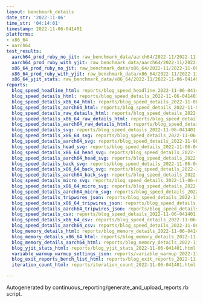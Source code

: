 ```yaml
---
layout: benchmark_details
date_str: '2022-11-06'
time_str: '04:14:01'
timestamp: 2022-11-06-041401
platforms:
- x86_64
- aarch64
test_results:
  aarch64_prod_ruby_no_jit: raw_benchmark_data/aarch64/2022-11/2022-11-06-041401_basic_benchmark_aarch64_prod_ruby_no_jit.json
  aarch64_prod_ruby_with_yjit: raw_benchmark_data/aarch64/2022-11/2022-11-06-041401_basic_benchmark_aarch64_prod_ruby_with_yjit.json
  x86_64_prod_ruby_no_jit: raw_benchmark_data/x86_64/2022-11/2022-11-06-041401_basic_benchmark_x86_64_prod_ruby_no_jit.json
  x86_64_prod_ruby_with_yjit: raw_benchmark_data/x86_64/2022-11/2022-11-06-041401_basic_benchmark_x86_64_prod_ruby_with_yjit.json
  x86_64_yjit_stats: raw_benchmark_data/x86_64/2022-11/2022-11-06-041401_basic_benchmark_x86_64_yjit_stats.json
reports:
  blog_speed_headline_html: reports/blog_speed_headline_2022-11-06-041401.html
  blog_speed_details_html: reports/blog_speed_details_2022-11-06-041401.html
  blog_speed_details_x86_64_html: reports/blog_speed_details_2022-11-06-041401.x86_64.html
  blog_speed_details_aarch64_html: reports/blog_speed_details_2022-11-06-041401.aarch64.html
  blog_speed_details_raw_details_html: reports/blog_speed_details_2022-11-06-041401.raw_details.html
  blog_speed_details_x86_64_raw_details_html: reports/blog_speed_details_2022-11-06-041401.x86_64.raw_details.html
  blog_speed_details_aarch64_raw_details_html: reports/blog_speed_details_2022-11-06-041401.aarch64.raw_details.html
  blog_speed_details_svg: reports/blog_speed_details_2022-11-06-041401.svg
  blog_speed_details_x86_64_svg: reports/blog_speed_details_2022-11-06-041401.x86_64.svg
  blog_speed_details_aarch64_svg: reports/blog_speed_details_2022-11-06-041401.aarch64.svg
  blog_speed_details_head_svg: reports/blog_speed_details_2022-11-06-041401.head.svg
  blog_speed_details_x86_64_head_svg: reports/blog_speed_details_2022-11-06-041401.x86_64.head.svg
  blog_speed_details_aarch64_head_svg: reports/blog_speed_details_2022-11-06-041401.aarch64.head.svg
  blog_speed_details_back_svg: reports/blog_speed_details_2022-11-06-041401.back.svg
  blog_speed_details_x86_64_back_svg: reports/blog_speed_details_2022-11-06-041401.x86_64.back.svg
  blog_speed_details_aarch64_back_svg: reports/blog_speed_details_2022-11-06-041401.aarch64.back.svg
  blog_speed_details_micro_svg: reports/blog_speed_details_2022-11-06-041401.micro.svg
  blog_speed_details_x86_64_micro_svg: reports/blog_speed_details_2022-11-06-041401.x86_64.micro.svg
  blog_speed_details_aarch64_micro_svg: reports/blog_speed_details_2022-11-06-041401.aarch64.micro.svg
  blog_speed_details_tripwires_json: reports/blog_speed_details_2022-11-06-041401.tripwires.json
  blog_speed_details_x86_64_tripwires_json: reports/blog_speed_details_2022-11-06-041401.x86_64.tripwires.json
  blog_speed_details_aarch64_tripwires_json: reports/blog_speed_details_2022-11-06-041401.aarch64.tripwires.json
  blog_speed_details_csv: reports/blog_speed_details_2022-11-06-041401.csv
  blog_speed_details_x86_64_csv: reports/blog_speed_details_2022-11-06-041401.x86_64.csv
  blog_speed_details_aarch64_csv: reports/blog_speed_details_2022-11-06-041401.aarch64.csv
  blog_memory_details_html: reports/blog_memory_details_2022-11-06-041401.html
  blog_memory_details_x86_64_html: reports/blog_memory_details_2022-11-06-041401.x86_64.html
  blog_memory_details_aarch64_html: reports/blog_memory_details_2022-11-06-041401.aarch64.html
  blog_yjit_stats_html: reports/blog_yjit_stats_2022-11-06-041401.html
  variable_warmup_warmup_settings_json: reports/variable_warmup_2022-11-06-041401.warmup_settings.json
  blog_exit_reports_bench_list_html: reports/blog_exit_reports_2022-11-06-041401.bench_list.html
  iteration_count_html: reports/iteration_count_2022-11-06-041401.html

---
```

Autogenerated by continuous_reporting/generate_and_upload_reports.rb script.
